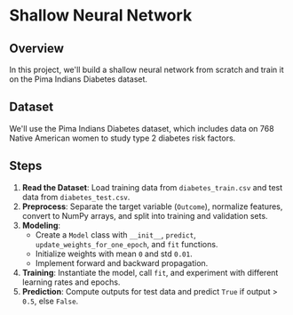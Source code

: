 # Shallow Neural Network

## Overview

In this project, we'll build a shallow neural network from scratch and train it on the Pima Indians Diabetes dataset.

## Dataset

We'll use the Pima Indians Diabetes dataset, which includes data on 768 Native American women to study type 2 diabetes risk factors.

## Steps

1. **Read the Dataset**: Load training data from `diabetes_train.csv` and test data from `diabetes_test.csv`.
2. **Preprocess**: Separate the target variable (`Outcome`), normalize features, convert to NumPy arrays, and split into training and validation sets.
3. **Modeling**:
   - Create a `Model` class with `__init__`, `predict`, `update_weights_for_one_epoch`, and `fit` functions.
   - Initialize weights with mean `0` and std `0.01`.
   - Implement forward and backward propagation.
4. **Training**: Instantiate the model, call `fit`, and experiment with different learning rates and epochs.
5. **Prediction**: Compute outputs for test data and predict `True` if output > `0.5`, else `False`.
